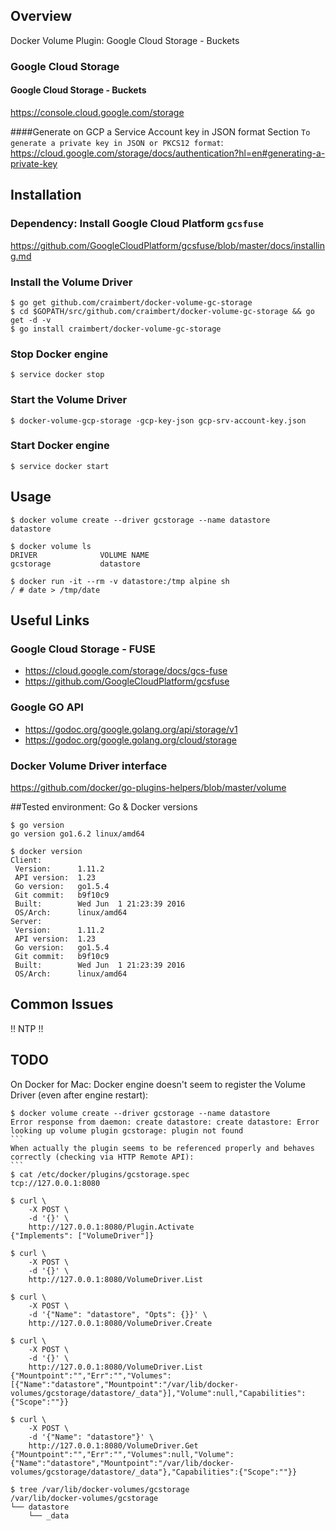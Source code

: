 
## Overview
Docker Volume Plugin: Google Cloud Storage - Buckets
### Google Cloud Storage
#### Google Cloud Storage - Buckets
https://console.cloud.google.com/storage

####Generate on GCP a Service Account key in JSON format
Section `To generate a private key in JSON or PKCS12 format`:<br/> https://cloud.google.com/storage/docs/authentication?hl=en#generating-a-private-key

## Installation
### Dependency: Install Google Cloud Platform `gcsfuse`
https://github.com/GoogleCloudPlatform/gcsfuse/blob/master/docs/installing.md

### Install the Volume Driver
````
$ go get github.com/craimbert/docker-volume-gc-storage
$ cd $GOPATH/src/github.com/craimbert/docker-volume-gc-storage && go get -d -v
$ go install craimbert/docker-volume-gc-storage
````
### Stop Docker engine
````
$ service docker stop
````
### Start the Volume Driver
````
$ docker-volume-gcp-storage -gcp-key-json gcp-srv-account-key.json
````
### Start Docker engine
````
$ service docker start
````
## Usage
````
$ docker volume create --driver gcstorage --name datastore
datastore

$ docker volume ls
DRIVER              VOLUME NAME
gcstorage           datastore

$ docker run -it --rm -v datastore:/tmp alpine sh
/ # date > /tmp/date
````
## Useful Links
### Google Cloud Storage - FUSE
* https://cloud.google.com/storage/docs/gcs-fuse
* https://github.com/GoogleCloudPlatform/gcsfuse

### Google GO API
* https://godoc.org/google.golang.org/api/storage/v1
* https://godoc.org/google.golang.org/cloud/storage

### Docker Volume Driver interface
https://github.com/docker/go-plugins-helpers/blob/master/volume

##Tested environment: Go & Docker versions
```
$ go version
go version go1.6.2 linux/amd64

$ docker version
Client:
 Version:      1.11.2
 API version:  1.23
 Go version:   go1.5.4
 Git commit:   b9f10c9
 Built:        Wed Jun  1 21:23:39 2016
 OS/Arch:      linux/amd64
Server:
 Version:      1.11.2
 API version:  1.23
 Go version:   go1.5.4
 Git commit:   b9f10c9
 Built:        Wed Jun  1 21:23:39 2016
 OS/Arch:      linux/amd64
````
## Common Issues
!! NTP !!

## TODO
On Docker for Mac: Docker engine doesn't seem to register the Volume Driver (even after engine restart):
````
$ docker volume create --driver gcstorage --name datastore
Error response from daemon: create datastore: create datastore: Error looking up volume plugin gcstorage: plugin not found
```
When actually the plugin seems to be referenced properly and behaves correctly (checking via HTTP Remote API):
```
$ cat /etc/docker/plugins/gcstorage.spec
tcp://127.0.0.1:8080

$ curl \
    -X POST \
    -d '{}' \
    http://127.0.0.1:8080/Plugin.Activate
{"Implements": ["VolumeDriver"]}

$ curl \
    -X POST \
    -d '{}' \
    http://127.0.0.1:8080/VolumeDriver.List

$ curl \
    -X POST \
    -d '{"Name": "datastore", "Opts": {}}' \
    http://127.0.0.1:8080/VolumeDriver.Create

$ curl \
    -X POST \
    -d '{}' \
    http://127.0.0.1:8080/VolumeDriver.List
{"Mountpoint":"","Err":"","Volumes":[{"Name":"datastore","Mountpoint":"/var/lib/docker-volumes/gcstorage/datastore/_data"}],"Volume":null,"Capabilities":{"Scope":""}}

$ curl \
    -X POST \
    -d '{"Name": "datastore"}' \
    http://127.0.0.1:8080/VolumeDriver.Get
{"Mountpoint":"","Err":"","Volumes":null,"Volume":{"Name":"datastore","Mountpoint":"/var/lib/docker-volumes/gcstorage/datastore/_data"},"Capabilities":{"Scope":""}}

$ tree /var/lib/docker-volumes/gcstorage
/var/lib/docker-volumes/gcstorage
└── datastore
    └── _data
````
